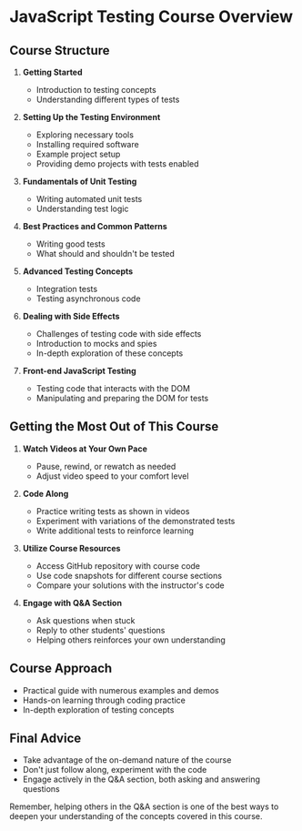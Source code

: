 # JavaScript Testing Course Overview

## Course Structure

1. **Getting Started**
   - Introduction to testing concepts
   - Understanding different types of tests

2. **Setting Up the Testing Environment**
   - Exploring necessary tools
   - Installing required software
   - Example project setup
   - Providing demo projects with tests enabled

3. **Fundamentals of Unit Testing**
   - Writing automated unit tests
   - Understanding test logic

4. **Best Practices and Common Patterns**
   - Writing good tests
   - What should and shouldn't be tested

5. **Advanced Testing Concepts**
   - Integration tests
   - Testing asynchronous code

6. **Dealing with Side Effects**
   - Challenges of testing code with side effects
   - Introduction to mocks and spies
   - In-depth exploration of these concepts

7. **Front-end JavaScript Testing**
   - Testing code that interacts with the DOM
   - Manipulating and preparing the DOM for tests

## Getting the Most Out of This Course

1. **Watch Videos at Your Own Pace**
   - Pause, rewind, or rewatch as needed
   - Adjust video speed to your comfort level

2. **Code Along**
   - Practice writing tests as shown in videos
   - Experiment with variations of the demonstrated tests
   - Write additional tests to reinforce learning

3. **Utilize Course Resources**
   - Access GitHub repository with course code
   - Use code snapshots for different course sections
   - Compare your solutions with the instructor's code

4. **Engage with Q&A Section**
   - Ask questions when stuck
   - Reply to other students' questions
   - Helping others reinforces your own understanding

## Course Approach

- Practical guide with numerous examples and demos
- Hands-on learning through coding practice
- In-depth exploration of testing concepts

## Final Advice

- Take advantage of the on-demand nature of the course
- Don't just follow along, experiment with the code
- Engage actively in the Q&A section, both asking and answering questions

Remember, helping others in the Q&A section is one of the best ways to deepen your understanding of the concepts covered in this course.